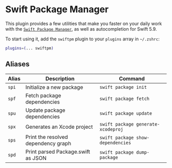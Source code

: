 # Swift Package Manager

This plugin provides a few utilities that make you faster on your daily work
with the
[`Swift Package Manager`](https://github.com/apple/swift-package-manager), as well
as autocompletion for Swift 5.9.

To start using it, add the `swiftpm` plugin to your `plugins` array in
`~/.zshrc`:

```zsh
plugins=(... swiftpm)
```

## Aliases

| Alias | Description                         | Command                            |
| ----- | ----------------------------------- | ---------------------------------- |
| `spi` | Initialize a new package            | `swift package init`               |
| `spf` | Fetch package dependencies          | `swift package fetch`              |
| `spu` | Update package dependencies         | `swift package update`             |
| `spx` | Generates an Xcode project          | `swift package generate-xcodeproj` |
| `sps` | Print the resolved dependency graph | `swift package show-dependencies`  |
| `spd` | Print parsed Package.swift as JSON  | `swift package dump-package`       |
